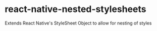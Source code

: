 # react-native-nested-stylesheets
Extends React Native's StyleSheet Object to allow for nesting of styles
